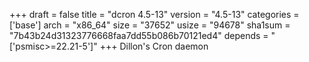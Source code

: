 +++
draft = false
title = "dcron 4.5-13"
version = "4.5-13"
categories = ['base']
arch = "x86_64"
size = "37652"
usize = "94678"
sha1sum = "7b43b24d31323776668faa7dd55b086b70121ed4"
depends = "['psmisc>=22.21-5']"
+++
Dillon's Cron daemon